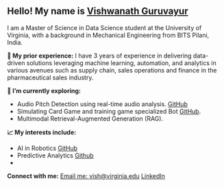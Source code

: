 ## Hello! My name is [Vishwanath Guruvayur](https://vishugp.github.io/)

I am a Master of Science in Data Science student at the University of Virginia, with a background in Mechanical Engineering from BITS Pilani, India.

**💼 My prior experience:**
I have 3 years of experience in delivering data-driven solutions leveraging machine learning, automation, and analytics in various avenues such as supply chain, sales operations and finance in the pharmaceutical sales industry.

**🌱 I’m currently exploring:**
- Audio Pitch Detection using real-time audio analysis. [GitHub](https://github.com/vishugp/Carnatic_Raga_Identifier)
- Simulating Card Game and training game specialized Bot [GitHub](https://github.com/vishugp/Thuruppu-TheTrumpCardGame).
- Multimodal Retrieval-Augmented Generation (RAG). 

**📈 My interests include:**
- AI in Robotics [GitHub](https://github.com/vishugp/swarm_collection)
- Predictive Analytics [Github](https://github.com/Linear-Models-Project/financial_independence)
- 

**Connect with me:**
[Email me: vish@virginia.edu](mailto:vish@virginia.edu)
[LinkedIn](https://www.linkedin.com/in/vishgp)